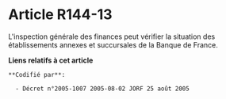 # Article R144-13

L'inspection générale des finances peut vérifier la situation des établissements annexes et succursales de la Banque de
France.

**Liens relatifs à cet article**

	**Codifié par**:

	  - Décret n°2005-1007 2005-08-02 JORF 25 août 2005
